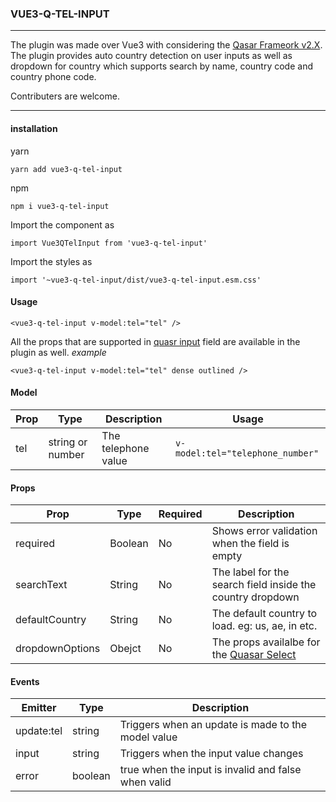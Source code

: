 ### VUE3-Q-TEL-INPUT
---

The plugin was made over Vue3 with considering the [Qasar Frameork v2.X](https://quasar.dev/). The plugin provides auto country detection on user inputs as well as dropdown for country which supports search by name, country code and country phone code.

Contributers are welcome.

---
#### installation

yarn
```
yarn add vue3-q-tel-input
```
npm
```
npm i vue3-q-tel-input
```

Import the component as
```
import Vue3QTelInput from 'vue3-q-tel-input'
```

Import the styles as
```
import '~vue3-q-tel-input/dist/vue3-q-tel-input.esm.css'
```

#### Usage
```
<vue3-q-tel-input v-model:tel="tel" />
```

All the props that are supported in [quasr input](https://quasar.dev/vue-components/input) field are available in the plugin as well.
*example* 
```
<vue3-q-tel-input v-model:tel="tel" dense outlined />
```

#### Model
| Prop | Type | Description | Usage |
| ---- | ---- | ---- | ---- |
| tel | string or number | The telephone value | `v-model:tel="telephone_number"` |

#### Props
| Prop | Type | Required | Description |
| ---- | ---- | ---- | ---- |
| required | Boolean | No | Shows error validation when the field is empty |
| searchText | String | No | The label for the search field inside the country dropdown |
| defaultCountry | String | No | The default country to load. eg: us, ae, in etc. |
| dropdownOptions | Obejct | No | The props availalbe for the [Quasar Select](https://quasar.dev/vue-components/select) |

#### Events
| Emitter | Type | Description |
| ---- | ---- | ---- |
| update:tel | string | Triggers when an update is made to the model value |
| input | string | Triggers when the input value changes |
| error | boolean | true when the input is invalid and false when valid |
